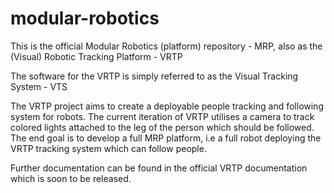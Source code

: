 # modular-robotics
This is the official Modular Robotics (platform) repository - MRP, also as the (Visual) Robotic Tracking Platform - VRTP

The software for the VRTP is simply referred to as the Visual Tracking System - VTS

The VRTP project aims to create a deployable people tracking and following system for robots. The current iteration of VRTP utilises a camera to track colored lights attached to the leg of the person which should be followed. The end goal is to develop a full MRP platform, i.e a full robot deploying the VRTP tracking system which can follow people.

Further documentation can be found in the official VRTP documentation which is soon to be released.
